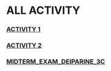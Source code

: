 # ALL ACTIVITY

### [ACTIVITY 1](https://github.com/RobertJoshLovesYou/Data-Analytics/blob/main/activity1.ipynb)

### [ACTIVITY 2](https://github.com/RobertJoshLovesYou/Elec-303_Activity-2/blob/main/Act2_Accident.ipynb)

### [MIDTERM_EXAM_DEIPARINE_3C](https://github.com/RobertJoshLovesYou/MIDTERM_EXAM_DEIPARINE_3C/blob/main/MIDTERM_EXAM.ipynb)
